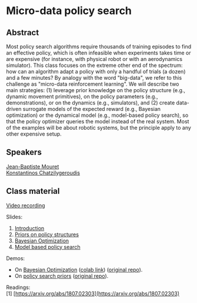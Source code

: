 # Micro-data policy search

## Abstract

Most policy search algorithms require thousands of training episodes to find an effective policy, which is often infeasible when experiments takes time or are expensive (for instance, with physical robot or with an aerodynamics simulator). This class focuses on the extreme other end of the spectrum: how can an algorithm adapt a policy with only a handful of trials (a dozen) and a few minutes? By analogy with the word "big-data", we refer to this challenge as "micro-data reinforcement learning". We will describe two main strategies: (1) leverage prior knowledge on the policy structure (e.g., dynamic movement primitives), on the policy parameters (e.g., demonstrations), or on the dynamics (e.g., simulators), and (2) create data-driven surrogate models of the expected reward (e.g., Bayesian optimization) or the dynamical model (e.g., model-based policy search), so that the policy optimizer queries the model instead of the real system. Most of the examples will be about robotic systems, but the principle apply to any other expensive setup.

## Speakers

[Jean-Baptiste Mouret](jean-baptiste-mouret.md)  
[Konstantinos Chatzilygeroudis](konstantinos-chatzilygeroudis.md)

## Class material

[Video recording](https://us02web.zoom.us/rec/share/JbQjBBmjyShfeFlTzRrmzNIaudpXFm7zxqzyW5ShweyIXObRoddeCbQHVQu3HHk.o4MmIY1XbxKTfasR?startTime=1617883414000)  

Slides:

1. [Introduction](class-material/micro-data/0_light-virtual_school_micro_data-intro-conclusion.pdf)
2. [Priors on policy structures](class-material/micro-data/1_light-virtual_school_micro_data-policies.pdf)
3. [Bayesian Optimization](class-material/micro-data/2_light-virtual_school_bo.pdf)
4. [Model based policy search](class-material/micro-data/3_light-virtual_school_micro_data-model_based.pdf)

Demos:

- On [Bayesian Optimization](class-material/micro-data/bo_tutorial.zip) ([colab link](https://colab.research.google.com/github/jbmouret/bo_tutorial/blob/main/bo.ipynb)) ([original repo](https://github.com/jbmouret/bo_tutorial)).
- On [policy search priors](class-material/micro-data/ps_tutorial.zip) ([original repo](https://github.com/costashatz/ps_tutorial)).

Readings:  
[1] [https://arxiv.org/abs/1807.02303](https://arxiv.org/abs/1807.02303)



